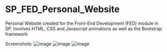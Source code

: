 # SP_FED_Personal_Website

Personal Website created for the Front-End Development (FED) module in SP. Involves HTML, CSS and Javascript animations as well as the Bootstrap framework

Screenshots:
![image](https://github.com/andrewdpoh/SP_FED_Personal_Website/assets/88697807/67804241-2c7e-4bac-b1e8-f10d7fed47ba)
![image](https://github.com/andrewdpoh/SP_FED_Personal_Website/assets/88697807/bc354cf5-2277-484d-8a92-3547177089db)
![image](https://github.com/andrewdpoh/SP_FED_Personal_Website/assets/88697807/ee0e7c4d-17cc-422b-a668-79ceb3324156)
